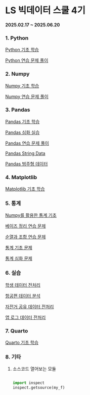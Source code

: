 # LS 빅데이터 스쿨 4기

**2025.02.17 ~ 2025.06.20**

### 1. Python

[Python 기초 학습](lecture/python-intro.py)

[Python 연습 문제 풀이](lecture/python-function-loop.py)

### 2. Numpy

[Numpy 기초 학습](lecture/numpy-intro.py)

[Numpy 연습 문제 풀이](lecture/numpy-practice.py)

### 3. Pandas

[Pandas 기초 학습](lecture/pandas-intro.py)

[Pandas 심화 실습](lecture/pandas-advance.py)

[Pandas 연습 문제 풀이](lecture/pandas-practice.py)

[Pandas String Data](lecture/pandas-string.py)

[Pandas 범주형 데이터](lecture/pandas-category.py)

### 4. Matplotlib

[Matplotlib 기초 학습](lecture/matplotlib-intro.py)

### 5. 통계

[Numpy를 활용한 통계 기초](statistics/statistics-numpy.py)

[베이즈 정리 연습 문제](statistics/bayes-practice.py)

[순열과 조합 연습 문제](statistics/per-comb-practice.py)

[통계 기초 문제](statistics/statistics-practice.py)

[통계 심화 문제](statistics/statistics-advance.py)

### 6. 실습

[학생 데이터 전처리](practice/student-data-practice.py)

[항공편 데이터 분석](practice/flight-data-practice.py)

[자전거 공유 데이터 전처리](practice/bike-data-practice.py)

[앱 로그 데이터 전처리](practice/log-data-practice.py)

### 7. Quarto

[Quarto 기초 학습](quarto/hello.qmd)

### 8. 기타

1. 소스코드 열어보는 모듈

   ```python

   import inspect
   inspect.getsource(my_f)

   ```
